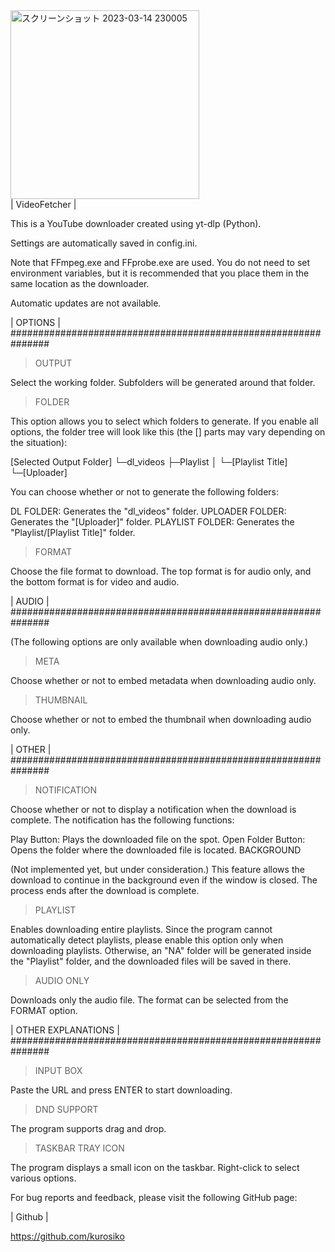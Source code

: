 
<img width="302" alt="スクリーンショット 2023-03-14 230005" src="https://user-images.githubusercontent.com/101198724/225027025-5fd51772-72ee-4846-99a9-1e420fd3b8d8.png">
<br>
| VideoFetcher |

This is a YouTube downloader created using yt-dlp (Python).

Settings are automatically saved in config.ini.

Note that FFmpeg.exe and FFprobe.exe are used. You do not need to set environment variables, but it is recommended that you place them in the same location as the downloader.

Automatic updates are not available.

| OPTIONS | ###############################################################

>OUTPUT

Select the working folder. Subfolders will be generated around that folder.

>FOLDER

This option allows you to select which folders to generate. If you enable all options, the folder tree will look like this (the [] parts may vary depending on the situation):

[Selected Output Folder]
	└─dl_videos
		├─Playlist
		│ └─[Playlist Title]
		└─[Uploader]

You can choose whether or not to generate the following folders:

DL FOLDER: Generates the "dl_videos" folder.
UPLOADER FOLDER: Generates the "[Uploader]" folder.
PLAYLIST FOLDER: Generates the "Playlist/[Playlist Title]" folder.

>FORMAT

Choose the file format to download. The top format is for audio only, and the bottom format is for video and audio.

| AUDIO | ###############################################################

(The following options are only available when downloading audio only.)

>META

Choose whether or not to embed metadata when downloading audio only.

>THUMBNAIL

Choose whether or not to embed the thumbnail when downloading audio only.

| OTHER | ###############################################################

>NOTIFICATION

Choose whether or not to display a notification when the download is complete. The notification has the following functions:

Play Button: Plays the downloaded file on the spot.
Open Folder Button: Opens the folder where the downloaded file is located.
BACKGROUND

(Not implemented yet, but under consideration.) This feature allows the download to continue in the background even if the window is closed. The process ends after the download is complete.

>PLAYLIST

Enables downloading entire playlists. Since the program cannot automatically detect playlists, please enable this option only when downloading playlists. Otherwise, an "NA" folder will be generated inside the "Playlist" folder, and the downloaded files will be saved in there.

>AUDIO ONLY

Downloads only the audio file. The format can be selected from the FORMAT option.

| OTHER EXPLANATIONS | ###############################################################

>INPUT BOX

Paste the URL and press ENTER to start downloading.

>DND SUPPORT

The program supports drag and drop.

>TASKBAR  TRAY ICON

The program displays a small icon on the taskbar. Right-click to select various options.



For bug reports and feedback, please visit the following GitHub page:

| Github |

https://github.com/kurosiko

